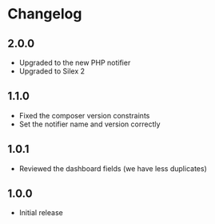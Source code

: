 Changelog
=========

2.0.0
-----

-   Upgraded to the new PHP notifier
-   Upgraded to Silex 2

1.1.0
-----

-   Fixed the composer version constraints
-   Set the notifier name and version correctly

1.0.1
-----

-   Reviewed the dashboard fields (we have less duplicates)

1.0.0
-----
-   Initial release
